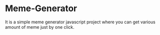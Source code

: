 # Meme-Generator
It is a simple meme generator javascript project where you can get various amount of meme just by one click.
